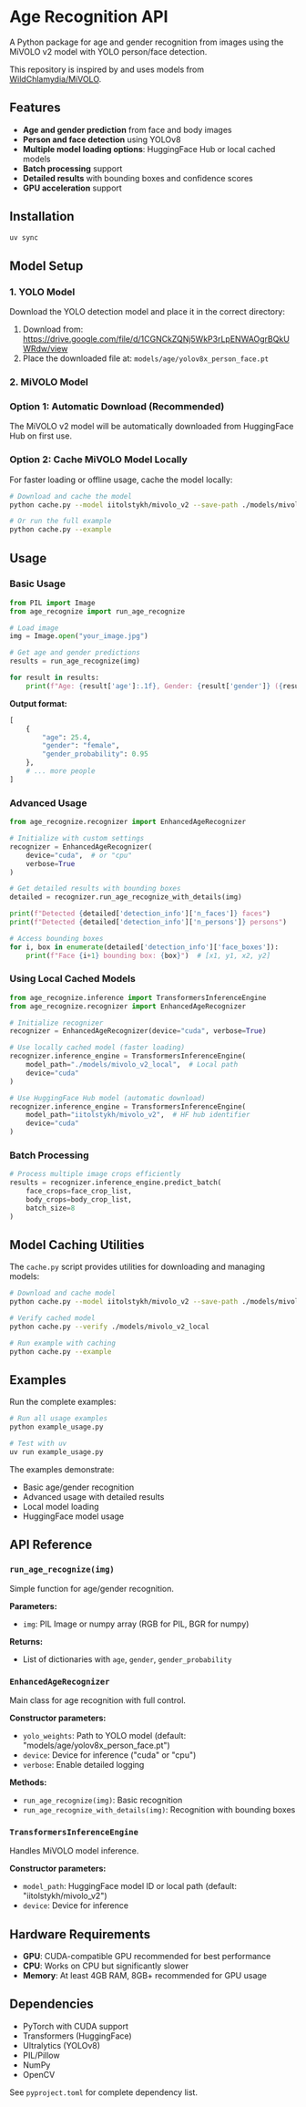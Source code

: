 # Age Recognition API

A Python package for age and gender recognition from images using the MiVOLO v2 model with YOLO person/face detection.

This repository is inspired by and uses models from [WildChlamydia/MiVOLO](https://github.com/WildChlamydia/MiVOLO).

## Features

- **Age and gender prediction** from face and body images
- **Person and face detection** using YOLOv8
- **Multiple model loading options**: HuggingFace Hub or local cached models  
- **Batch processing** support
- **Detailed results** with bounding boxes and confidence scores
- **GPU acceleration** support

## Installation

```bash
uv sync
```

## Model Setup

### 1. YOLO Model
Download the YOLO detection model and place it in the correct directory:

1. Download from: https://drive.google.com/file/d/1CGNCkZQNj5WkP3rLpENWAOgrBQkUWRdw/view
2. Place the downloaded file at: `models/age/yolov8x_person_face.pt`

### 2. MiVOLO Model

### Option 1: Automatic Download (Recommended)
The MiVOLO v2 model will be automatically downloaded from HuggingFace Hub on first use.

### Option 2: Cache MiVOLO Model Locally
For faster loading or offline usage, cache the model locally:

```bash
# Download and cache the model
python cache.py --model iitolstykh/mivolo_v2 --save-path ./models/mivolo_v2_local

# Or run the full example
python cache.py --example
```

## Usage

### Basic Usage

```python
from PIL import Image
from age_recognize import run_age_recognize

# Load image
img = Image.open("your_image.jpg")

# Get age and gender predictions
results = run_age_recognize(img)

for result in results:
    print(f"Age: {result['age']:.1f}, Gender: {result['gender']} ({result['gender_probability']:.2f})")
```

**Output format:**
```python
[
    {
        "age": 25.4,
        "gender": "female", 
        "gender_probability": 0.95
    },
    # ... more people
]
```

### Advanced Usage

```python
from age_recognize.recognizer import EnhancedAgeRecognizer

# Initialize with custom settings
recognizer = EnhancedAgeRecognizer(
    device="cuda",  # or "cpu"
    verbose=True
)

# Get detailed results with bounding boxes
detailed = recognizer.run_age_recognize_with_details(img)

print(f"Detected {detailed['detection_info']['n_faces']} faces")
print(f"Detected {detailed['detection_info']['n_persons']} persons")

# Access bounding boxes
for i, box in enumerate(detailed['detection_info']['face_boxes']):
    print(f"Face {i+1} bounding box: {box}")  # [x1, y1, x2, y2]
```

### Using Local Cached Models

```python
from age_recognize.inference import TransformersInferenceEngine
from age_recognize.recognizer import EnhancedAgeRecognizer

# Initialize recognizer
recognizer = EnhancedAgeRecognizer(device="cuda", verbose=True)

# Use locally cached model (faster loading)
recognizer.inference_engine = TransformersInferenceEngine(
    model_path="./models/mivolo_v2_local",  # Local path
    device="cuda"
)

# Use HuggingFace Hub model (automatic download)
recognizer.inference_engine = TransformersInferenceEngine(
    model_path="iitolstykh/mivolo_v2",  # HF hub identifier
    device="cuda"
)
```

### Batch Processing

```python
# Process multiple image crops efficiently
results = recognizer.inference_engine.predict_batch(
    face_crops=face_crop_list,
    body_crops=body_crop_list,
    batch_size=8
)
```

## Model Caching Utilities

The `cache.py` script provides utilities for downloading and managing models:

```bash
# Download and cache model
python cache.py --model iitolstykh/mivolo_v2 --save-path ./models/mivolo_v2_local

# Verify cached model
python cache.py --verify ./models/mivolo_v2_local

# Run example with caching
python cache.py --example
```

## Examples

Run the complete examples:

```bash
# Run all usage examples
python example_usage.py

# Test with uv
uv run example_usage.py
```

The examples demonstrate:
- Basic age/gender recognition
- Advanced usage with detailed results
- Local model loading
- HuggingFace model usage

## API Reference

### `run_age_recognize(img)`
Simple function for age/gender recognition.

**Parameters:**
- `img`: PIL Image or numpy array (RGB for PIL, BGR for numpy)

**Returns:**
- List of dictionaries with `age`, `gender`, `gender_probability`

### `EnhancedAgeRecognizer`
Main class for age recognition with full control.

**Constructor parameters:**
- `yolo_weights`: Path to YOLO model (default: "models/age/yolov8x_person_face.pt")
- `device`: Device for inference ("cuda" or "cpu")
- `verbose`: Enable detailed logging

**Methods:**
- `run_age_recognize(img)`: Basic recognition
- `run_age_recognize_with_details(img)`: Recognition with bounding boxes

### `TransformersInferenceEngine`
Handles MiVOLO model inference.

**Constructor parameters:**
- `model_path`: HuggingFace model ID or local path (default: "iitolstykh/mivolo_v2")
- `device`: Device for inference

## Hardware Requirements

- **GPU**: CUDA-compatible GPU recommended for best performance
- **CPU**: Works on CPU but significantly slower
- **Memory**: At least 4GB RAM, 8GB+ recommended for GPU usage

## Dependencies

- PyTorch with CUDA support
- Transformers (HuggingFace)
- Ultralytics (YOLOv8)
- PIL/Pillow
- NumPy
- OpenCV

See `pyproject.toml` for complete dependency list.